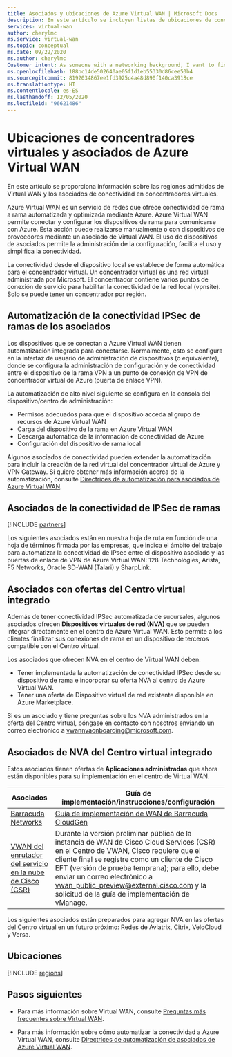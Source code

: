 ```yaml
---
title: Asociados y ubicaciones de Azure Virtual WAN | Microsoft Docs
description: En este artículo se incluyen listas de ubicaciones de concentradores y de asociados de Azure Virtual WAN.
services: virtual-wan
author: cherylmc
ms.service: virtual-wan
ms.topic: conceptual
ms.date: 09/22/2020
ms.author: cherylmc
Customer intent: As someone with a networking background, I want to find a Virtual WAN partner
ms.openlocfilehash: 188bc14de502640ae05f1d1eb55330d86cee50b4
ms.sourcegitcommit: 8192034867ee1fd3925c4a48d890f140ca3918ce
ms.translationtype: HT
ms.contentlocale: es-ES
ms.lasthandoff: 12/05/2020
ms.locfileid: "96621486"
---
```

# <a name="virtual-wan-partners-and-virtual-hub-locations"></a>Ubicaciones de concentradores virtuales y asociados de Azure Virtual WAN

En este artículo se proporciona información sobre las regiones admitidas de Virtual WAN y los asociados de conectividad en concentradores virtuales.

Azure Virtual WAN es un servicio de redes que ofrece conectividad de rama a rama automatizada y optimizada mediante Azure. Azure Virtual WAN permite conectar y configurar los dispositivos de rama para comunicarse con Azure. Esta acción puede realizarse manualmente o con dispositivos de proveedores mediante un asociado de Virtual WAN. El uso de dispositivos de asociados permite la administración de la configuración, facilita el uso y simplifica la conectividad.

La conectividad desde el dispositivo local se establece de forma automática para el concentrador virtual. Un concentrador virtual es una red virtual administrada por Microsoft. El concentrador contiene varios puntos de conexión de servicio para habilitar la conectividad de la red local (vpnsite). Solo se puede tener un concentrador por región.

## <a name="branch-ipsec-connectivity-automation-from-partners"></a><a name="automation"></a>Automatización de la conectividad IPSec de ramas de los asociados

Los dispositivos que se conectan a Azure Virtual WAN tienen automatización integrada para conectarse. Normalmente, esto se configura en la interfaz de usuario de administración de dispositivos (o equivalente), donde se configura la administración de configuración y de conectividad entre el dispositivo de la rama VPN a un punto de conexión de VPN de concentrador virtual de Azure (puerta de enlace VPN).

La automatización de alto nivel siguiente se configura en la consola del dispositivo/centro de administración:

* Permisos adecuados para que el dispositivo acceda al grupo de recursos de Azure Virtual WAN
* Carga del dispositivo de la rama en Azure Virtual WAN
* Descarga automática de la información de conectividad de Azure
* Configuración del dispositivo de rama local 

Algunos asociados de conectividad pueden extender la automatización para incluir la creación de la red virtual del concentrador virtual de Azure y VPN Gateway. Si quiere obtener más información acerca de la automatización, consulte [Directrices de automatización para asociados de Azure Virtual WAN](virtual-wan-configure-automation-providers.md).

## <a name="branch-ipsec-connectivity-partners"></a><a name="partners"></a>Asociados de la conectividad de IPSec de ramas

[!INCLUDE [partners](../../includes/virtual-wan-partners-include.md)]

Los siguientes asociados están en nuestra hoja de ruta en función de una hoja de términos firmada por las empresas, que indica el ámbito del trabajo para automatizar la conectividad de IPsec entre el dispositivo asociado y las puertas de enlace de VPN de Azure Virtual WAN: 128 Technologies, Arista, F5 Networks, Oracle SD-WAN (Talari) y SharpLink.

## <a name="partners-with-integrated-virtual-hub-offerings"></a>Asociados con ofertas del Centro virtual integrado
Además de tener conectividad IPSec automatizada de sucursales, algunos asociados ofrecen **Dispositivos virtuales de red (NVA)** que se pueden integrar directamente en el centro de Azure Virtual WAN.  Esto permite a los clientes finalizar sus conexiones de rama en un dispositivo de terceros compatible con el Centro virtual.  

Los asociados que ofrecen NVA en el centro de Virtual WAN deben:

* Tener implementada la automatización de conectividad IPSec desde su dispositivo de rama e incorporar su oferta NVA al centro de Azure Virtual WAN.
* Tener una oferta de Dispositivo virtual de red existente disponible en Azure Marketplace.

Si es un asociado y tiene preguntas sobre los NVA administrados en la oferta del Centro virtual, póngase en contacto con nosotros enviando un correo electrónico a vwannvaonboarding@microsoft.com.

## <a name="integrated-virtual-hub-nva-partners"></a>Asociados de NVA del Centro virtual integrado
Estos asociados tienen ofertas de **Aplicaciones administradas** que ahora están disponibles para su implementación en el centro de Virtual WAN.

|Asociados|Guía de implementación/instrucciones/configuración|
|---|---|
|[Barracuda Networks](https://azuremarketplace.microsoft.com/en-us/marketplace/apps/barracudanetworks.barracuda_cloudgenwan_gateway?tab=Overviewus/marketplace/apps/barracudanetworks.barracuda_cloudgenwan_gateway?tab=Overview)| [Guía de implementación de WAN de Barracuda CloudGen](https://campus.barracuda.com/product/cloudgenwan/doc/91980640/deployment/)|
|[VWAN del enrutador del servicio en la nube de Cisco (CSR)](https://aka.ms/ciscoMarketPlaceOffer)| Durante la versión preliminar pública de la instancia de WAN de Cisco Cloud Services (CSR) en el Centro de VWAN, Cisco requiere que el cliente final se registre como un cliente de Cisco EFT (versión de prueba temprana); para ello, debe enviar un correo electrónico a vwan_public_preview@external.cisco.com y la solicitud de la guía de implementación de vManage. |

Los siguientes asociados están preparados para agregar NVA en las ofertas del Centro virtual en un futuro próximo: Redes de Aviatrix, Citrix, VeloCloud y Versa.

## <a name="locations"></a><a name="locations"></a>Ubicaciones

[!INCLUDE [regions](../../includes/virtual-wan-regions-include.md)]

## <a name="next-steps"></a>Pasos siguientes

* Para más información sobre Virtual WAN, consulte [Preguntas más frecuentes sobre Virtual WAN](virtual-wan-faq.md).

* Para más información sobre cómo automatizar la conectividad a Azure Virtual WAN, consulte [Directrices de automatización de asociados de Azure Virtual WAN](virtual-wan-configure-automation-providers.md).

